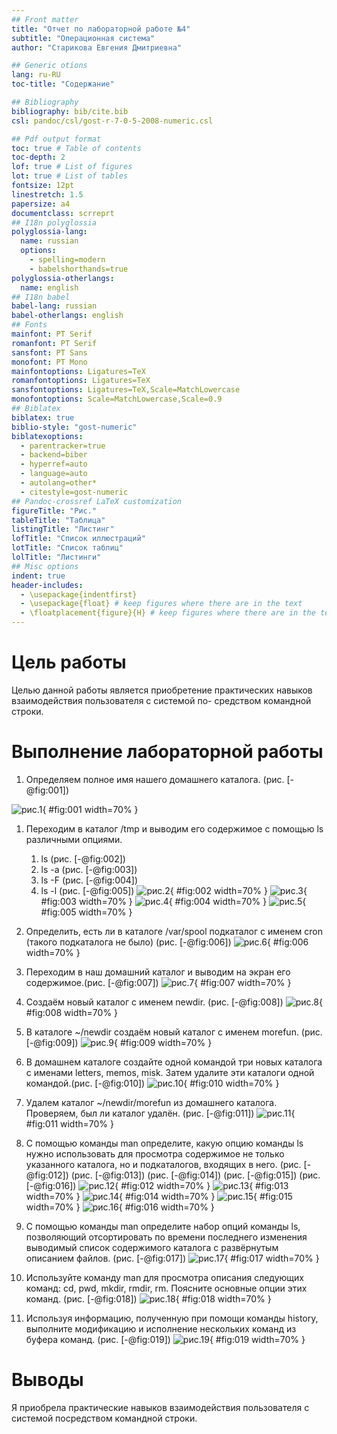 ```yaml
---
## Front matter
title: "Отчет по лабораторной работе №4"
subtitle: "Операционная система"
author: "Старикова Евгения Дмитриевна"

## Generic otions
lang: ru-RU
toc-title: "Содержание"

## Bibliography
bibliography: bib/cite.bib
csl: pandoc/csl/gost-r-7-0-5-2008-numeric.csl

## Pdf output format
toc: true # Table of contents
toc-depth: 2
lof: true # List of figures
lot: true # List of tables
fontsize: 12pt
linestretch: 1.5
papersize: a4
documentclass: scrreprt
## I18n polyglossia
polyglossia-lang:
  name: russian
  options:
	- spelling=modern
	- babelshorthands=true
polyglossia-otherlangs:
  name: english
## I18n babel
babel-lang: russian
babel-otherlangs: english
## Fonts
mainfont: PT Serif
romanfont: PT Serif
sansfont: PT Sans
monofont: PT Mono
mainfontoptions: Ligatures=TeX
romanfontoptions: Ligatures=TeX
sansfontoptions: Ligatures=TeX,Scale=MatchLowercase
monofontoptions: Scale=MatchLowercase,Scale=0.9
## Biblatex
biblatex: true
biblio-style: "gost-numeric"
biblatexoptions:
  - parentracker=true
  - backend=biber
  - hyperref=auto
  - language=auto
  - autolang=other*
  - citestyle=gost-numeric
## Pandoc-crossref LaTeX customization
figureTitle: "Рис."
tableTitle: "Таблица"
listingTitle: "Листинг"
lofTitle: "Список иллюстраций"
lotTitle: "Список таблиц"
lolTitle: "Листинги"
## Misc options
indent: true
header-includes:
  - \usepackage{indentfirst}
  - \usepackage{float} # keep figures where there are in the text
  - \floatplacement{figure}{H} # keep figures where there are in the text
---
```


# Цель работы

Целью данной работы является приобретение практических навыков взаимодействия пользователя с системой по-
средством командной строки.



# Выполнение лабораторной работы

1. Определяем  полное имя нашего домашнего каталога. (рис. [-@fig:001])

![рис.1](/home/edstarikova/laboratory/лаба4/image4/1.png){ #fig:001 width=70% }

1. Переходим в каталог /tmp и выводим его содержимое c помощью ls различными опциями.
      1. ls (рис. [-@fig:002])
      2. ls -a (рис. [-@fig:003])
      3. ls -F (рис. [-@fig:004])
      4. ls -l (рис. [-@fig:005])
![рис.2](/home/edstarikova/laboratory/лаба4/image4/2.png){ #fig:002 width=70% }
![рис.3](/home/edstarikova/laboratory/лаба4/image4/3.png){ #fig:003 width=70% }
![рис.4](/home/edstarikova/laboratory/лаба4/image4/4.png){ #fig:004 width=70% }
![рис.5](/home/edstarikova/laboratory/лаба4/image4/5.png){ #fig:005 width=70% }

1. Определить, есть ли в каталоге /var/spool подкаталог с именем cron (такого подкаталога не было) (рис. [-@fig:006])
![рис.6](/home/edstarikova/laboratory/лаба4/image4/6.png){ #fig:006 width=70% }

1. Переходим в наш домашний каталог и выводим на экран его содержимое.(рис. [-@fig:007])
![рис.7](/home/edstarikova/laboratory/лаба4/image4/7.png){ #fig:007 width=70% }
1. Создаём новый каталог с именем newdir. (рис. [-@fig:008])
![рис.8](/home/edstarikova/laboratory/лаба4/image4/8.png){ #fig:008 width=70% }
1. В каталоге ~/newdir создаём новый каталог с именем morefun. (рис. [-@fig:009])
![рис.9](/home/edstarikova/laboratory/лаба4/image4/9.png){ #fig:009 width=70% }
1. В домашнем каталоге создайте одной командой три новых каталога с именами letters, memos, misk. Затем удалите эти каталоги одной командой.(рис. [-@fig:010])
![рис.10](/home/edstarikova/laboratory/лаба4/image4/10.png){ #fig:010 width=70% }
1. Удалем каталог ~/newdir/morefun из домашнего каталога. Проверяем, был ли каталог удалён. (рис. [-@fig:011])
![рис.11](/home/edstarikova/laboratory/лаба4/image4/11.png){ #fig:011 width=70% }
1. С помощью команды man определите, какую опцию команды ls нужно использовать для просмотра содержимое не только указанного каталога, но и подкаталогов, входящих в него. (рис. [-@fig:012]) (рис. [-@fig:013]) (рис. [-@fig:014]) (рис. [-@fig:015]) (рис. [-@fig:016])
![рис.12](/home/edstarikova/laboratory/лаба4/image4/12.png){ #fig:012 width=70% }
![рис.13](/home/edstarikova/laboratory/лаба4/image4/13.png){ #fig:013 width=70% }
![рис.14](/home/edstarikova/laboratory/лаба4/image4/14.png){ #fig:014 width=70% }
![рис.15](/home/edstarikova/laboratory/лаба4/image4/15.png){ #fig:015 width=70% }
![рис.16](/home/edstarikova/laboratory/лаба4/image4/16.png){ #fig:016 width=70% }
1. С помощью команды man определите набор опций команды ls, позволяющий отсортировать по времени последнего изменения выводимый список содержимого каталога с развёрнутым описанием файлов. (рис. [-@fig:017])
![рис.17](/home/edstarikova/laboratory/лаба4/image4/17.png){ #fig:017 width=70% }
1. Используйте команду man для просмотра описания следующих команд: cd, pwd, mkdir, rmdir, rm. Поясните основные опции этих команд. (рис. [-@fig:018])
![рис.18](/home/edstarikova/laboratory/лаба4/image4/18.png){ #fig:018 width=70% }
1. Используя информацию, полученную при помощи команды history, выполните модификацию и исполнение нескольких команд из буфера команд. (рис. [-@fig:019])
![рис.19](/home/edstarikova/laboratory/лаба4/image4/19.png){ #fig:019 width=70% }




# Выводы

Я приобрела практические навыков взаимодействия пользователя с системой посредством командной строки.


